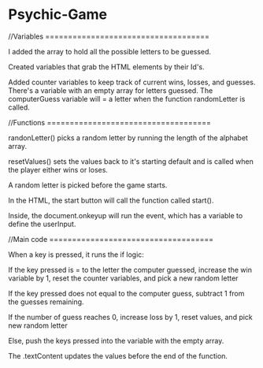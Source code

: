 # Psychic-Game
//Variables ====================================

I added the array to hold all the possible letters to be guessed.

Created variables that grab the HTML elements by their Id's.

Added counter variables to keep track of current wins, losses, and guesses. There's a variable with an empty array for letters guessed.
The computerGuess variable will = a letter when the function randomLetter is called.

//Functions ====================================

randonLetter() picks a random letter by running the length of the alphabet array.

resetValues() sets the values back to it's starting default and is called when the player either wins or loses.

A random letter is picked before the game starts.

In the HTML, the start button will call the function called start().

Inside, the document.onkeyup will run the event, which has a variable to define the userInput.

//Main code ====================================

When a key is pressed, it runs the if logic:

If the key pressed is = to the letter the computer guessed, increase the win variable by 1, reset the counter variables, and pick a new random letter

If the key pressed does not equal to the computer guess, subtract 1 from the guesses remaining.

If the number of guess reaches 0, increase loss by 1, reset values, and pick new random letter

Else, push the keys pressed into the variable with the empty array.

The .textContent updates the values before the end of the function.